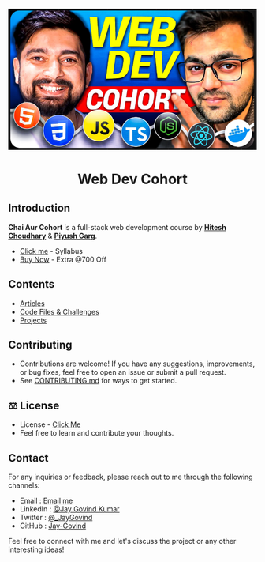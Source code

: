 <a href="https://courses.chaicode.com/">
  <p align=center>
    <img width = "800px" alt="network check karo apna" src="./assets/cohortImage.png">
  <p>
</a>

<h1 align="center">Web Dev Cohort</h1>

<h2 align="left">Introduction</h2>

**Chai Aur Cohort** is a full-stack web development course by **[Hitesh Choudhary](https://www.youtube.com/@chaiaurcode)** & **[Piyush Garg](https://www.youtube.com/@piyushgargdev)**.

- [Click me](https://piyushgargdev.notion.site/Web-Dev-Cohort-1-0-15c45a61dc0380588622c95aea90e7c8) - Syllabus
- [Buy Now](https://courses.chaicode.com/learn/fast-checkout/214297?priceId=0&code=JAY26738&is_affiliate=true&tc=JAY26738) - Extra @700 Off


<h2 align="left">Contents</h2>

- [Articles](./articles/README.md)
- [Code Files & Challenges](./Code%20Files%20&%20Challenges/README.md)
- [Projects](./projects/README.md)
  <br>

## Contributing

- Contributions are welcome! If you have any suggestions, improvements, or bug fixes, feel free to open an issue or submit a pull request.
- See [CONTRIBUTING.md](../CONTRIBUTING.md) for ways to get started.

<h2 align="left">⚖️ License</h2>

- License - [Click Me](./LICENSE)
- Feel free to learn and contribute your thoughts.

## Contact

For any inquiries or feedback, please reach out to me through the following channels:

- Email : [Email me](mailto:govind.iq@gmail.com)
- LinkedIn : [@Jay Govind Kumar](https://www.linkedin.com/in/govind-jay)
- Twitter : [@\_JayGovind](https://twitter.com/_JayGovind)
- GitHub : [Jay-Govind](https://www.github.com/Jay-Govind)

Feel free to connect with me and let's discuss the project or any other interesting ideas!
